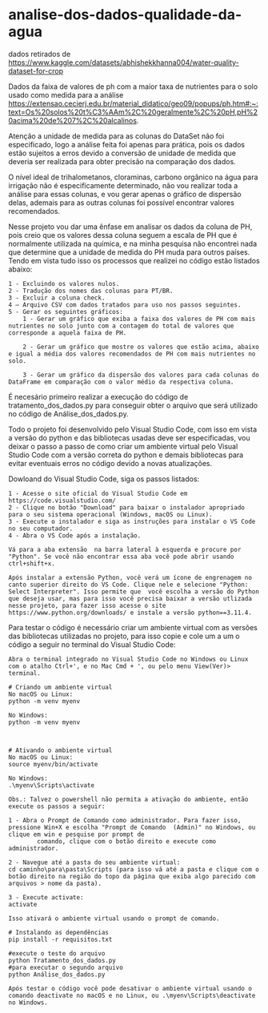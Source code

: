 # analise-dos-dados-qualidade-da-agua

dados retirados de https://www.kaggle.com/datasets/abhishekkhanna004/water-quality-dataset-for-crop

Dados da faixa de valores de ph com a maior taxa de nutrientes para o solo usado como medida para a análise
https://extensao.cecierj.edu.br/material_didatico/geo09/popups/ph.htm#:~:text=Os%20solos%20t%C3%AAm%2C%20geralmente%2C%20pH,pH%20acima%20de%207%2C%20alcalinos.

Atenção a unidade de medida para as colunas do DataSet não foi especificado, logo a análise feita foi apenas para prática, pois os dados estão sujeitos a erros devido a conversão de unidade de medida que deveria ser realizada para obter precisão na comparação dos dados.

O nível ideal de trihalometanos, cloraminas, carbono orgânico na água para irrigação não é especificamente determinado, não vou realizar toda a análise para essas colunas, e vou gerar apenas o gráfico de dispersão delas, ademais para as outras colunas foi possível encontrar valores recomendados.

Nesse projeto vou dar uma ênfase em analisar os dados da coluna de PH, pois creio que os valores dessa coluna seguem a escala de PH que é normalmente utilizada na química, e na minha pesquisa não encontrei nada que determine que a unidade de medida do PH muda para outros países. Tendo em vista tudo isso os processos que realizei no código estão listados abaixo:

    1 - Excluindo os valores nulos.
    2 - Tradução dos nomes das colunas para PT/BR.
    3 - Excluir a coluna check.
    4 – Arquivo CSV com dados tratados para uso nos passos seguintes.
    5 - Gerar os seguintes gráficos:
	    1 - Gerar um gráfico que exiba a faixa dos valores de PH com mais nutrientes no solo junto com a contagem do total de valores que corresponde a aquela faixa de PH.

	    2 - Gerar um gráfico que mostre os valores que estão acima, abaixo e igual a média dos valores recomendados de PH com mais nutrientes no solo.

	    3 - Gerar um gráfico da dispersão dos valores para cada colunas do DataFrame em comparação com o valor médio da respectiva coluna.
     
É necesário primeiro realizar a execução do código de tratamento_dos_dados.py para conseguir obter o arquivo que será utilizado no código de Análise_dos_dados.py.

Todo o projeto foi desenvolvido pelo Visual Studio Code, com isso em vista a versão do python e das bibliotecas usadas deve ser especificadas, vou deixar o passo a passo de como criar um ambiente virtual pelo Visual Studio Code com a versão correta do python e demais bibliotecas para evitar eventuais erros no código devido a novas atualizações.

Dowloand do Visual Studio Code, siga os passos listados:

    1 - Acesse o site oficial do Visual Studio Code em https://code.visualstudio.com/
    2 - Clique no botão "Download" para baixar o instalador apropriado para o seu sistema operacional (Windows, macOS ou Linux).
    3 - Execute o instalador e siga as instruções para instalar o VS Code no seu computador.
    4 - Abra o VS Code após a instalação.
  
    Vá para a aba extensão  na barra lateral à esquerda e procure por "Python". Se você não encontrar essa aba você pode abrir usando ctrl+shift+x.
  
    Após instalar a extensão Python, você verá um ícone de engrenagem no canto superior direito do VS Code. Clique nele e selecione "Python: Select Interpreter". Isso permite que 	você escolha a versão do Python que deseja usar, mas para isso você precisa baixar a versão utlizada nesse projeto, para fazer isso acesse o site https://www.python.org/downloads/ e instale a versão python==3.11.4.

Para testar o código é necessário criar um ambiente virtual com as versões das bibliotecas utilizadas no projeto, para isso copie e cole um a um o código a seguir no terminal do Visual Studio Code:

    Abra o terminal integrado no Visual Studio Code no Windows ou Linux com o atalho Ctrl+', e no Mac Cmd + ', ou pelo menu View(Ver)> terminal.
    
    # Criando um ambiente virtual
    No macOS ou Linux:
    python -m venv myenv
    
    No Windows:
    python -m venv myenv
    
    
    
    # Ativando o ambiente virtual
    No macOS ou Linux:
    source myenv/bin/activate
    
    No Windows:
    .\myenv\Scripts\activate
    
    Obs.: Talvez o powershell não permita a ativação do ambiente, então execute os passos a seguir:
    
    1 - Abra o Prompt de Comando como administrador. Para fazer isso, pressione Win+X e escolha "Prompt de Comando 	(Admin)" no Windows, ou clique em win e pesquise por prompt de 
            comando, clique com o botão direito e execute como administrador.
    
    2 - Navegue até a pasta do seu ambiente virtual:
    cd caminho\para\pasta\Scripts (para isso vá até a pasta e clique com o botão direito na região do topo da página que exiba algo parecido com arquivos > nome da pasta).
    
    3 - Execute activate:
    activate
    
    Isso ativará o ambiente virtual usando o prompt de comando.
    
    # Instalando as dependências
    pip install -r requisitos.txt
    
    #execute o teste do arquivo
    python Tratamento_dos_dados.py
    #para executar o segundo arquivo
    python Análise_dos_dados.py 
    
    Após testar o código você pode desativar o ambiente virtual usando o comando deactivate no macOS e no Linux, ou .\myenv\Scripts\deactivate no Windows.  
